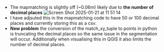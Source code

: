- The mapmatching is slightly off (~0.06m) likely due to **the number of decimal places** ![Screen Shot 2025-01-21 at 11 51 14](https://github.com/user-attachments/assets/5fcfdf71-bc2b-4042-b8dd-0b9eed71708d)
- I have adjsuted this in the mapmatching code to have 50 or 100 decimal places and currently storing this as a csv.
- **New problem** the conversion of the match_xy_tuple to points in python is truncating the decimal places so the same issue in the segmentation will occur. Additionally when visualising this in QGIS it also limits the number of decimal places.
